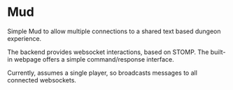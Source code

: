 # Mud

Simple Mud to allow multiple connections to a shared text based dungeon experience.

The backend provides websocket interactions, based on STOMP. The built-in webpage offers a simple command/response
interface.

Currently, assumes a single player, so broadcasts messages to all connected websockets.

